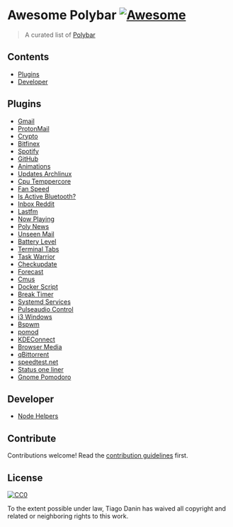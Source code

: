 # Awesome Polybar [![Awesome](https://cdn.rawgit.com/sindresorhus/awesome/d7305f38d29fed78fa85652e3a63e154dd8e8829/media/badge.svg)](https://github.com/sindresorhus/awesome)

> A curated list of [Polybar
](https://github.com/jaagr/polybar/)

## Contents

- [Plugins](#plugins)
- [Developer](#developer)


## Plugins

- [Gmail](https://github.com/vyachkonovalov/polybar-gmail)
- [ProtonMail](https://github.com/vyachkonovalov/bar-protonmail)
- [Crypto](https://github.com/willHol/polybar-crypto)
- [Bitfinex](https://github.com/BrunnerLivio/bitfinex-polybar)
- [Spotify](https://github.com/Jvanrhijn/polybar-spotify)
- [GitHub](https://github.com/TiagoDanin/Polybar-GitHub)
- [Animations](https://github.com/unix121/polybar-animations)
- [Updates Archlinux](https://github.com/x70b1/polybar-scripts/tree/master/polybar-scripts/updates-arch)
- [Cpu Temppercore](https://github.com/x70b1/polybar-scripts/tree/master/polybar-scripts/system-cpu-temppercore)
- [Fan Speed](https://github.com/x70b1/polybar-scripts/tree/master/polybar-scripts/system-fan-speed)
- [Is Active Bluetooth?](https://github.com/x70b1/polybar-scripts/tree/master/polybar-scripts/isactive-bluetooth)
- [Inbox Reddit](https://github.com/x70b1/polybar-scripts/tree/master/polybar-scripts/inbox-reddit)
- [Lastfm](https://github.com/TiagoDanin/Polybar-Lastfm)
- [Now Playing](https://github.com/0nse/now_playing)
- [Poly News](https://github.com/zemmsoares/polynews)
- [Unseen Mail](https://framagit.org/DanaruDev/UnseenMail)
- [Battery Level](https://github.com/drdeimos/polybar_another_battery)
- [Terminal Tabs](https://github.com/Nikzt/polybar-terminal-tabs)
- [Task Warrior](https://github.com/dakuten/taskwarrior-polybar)
- [Checkupdate](https://github.com/guiemi/polybar-checkupdate)
- [Forecast](https://github.com/kamek-pf/polybar-forecast)
- [Cmus](https://github.com/raytruong/polybar-cmus)
- [Docker Script](https://github.com/kerwanp/polybar-script-docker)
- [Break Timer](https://github.com/TiagoDanin/Polybar-Break-Timer)
- [Systemd Services](https://github.com/erayaydin/polybar-services)
- [Pulseaudio Control](https://github.com/marioortizmanero/polybar-pulseaudio-control)
- [i3 Windows](https://github.com/meelkor/polybar-i3-windows)
- [Bspwm](https://github.com/altrgeek/bspwm-polybar)
- [pomod](https://github.com/liquid600pgm/pomod)
- [KDEConnect](https://github.com/HackeSta/polybar-kdeconnect)
- [Browser Media](https://github.com/HackeSta/polybar-browsermediacontrol)
- [qBittorrent](https://github.com/HackeSta/polybar-qbittorrent)
- [speedtest.net](https://github.com/HackeSta/polybar-speedtest)
- [Status one liner](https://github.com/kantord/status-one-liner)
- [Gnome Pomodoro](https://github.com/kantord/i3-gnome-pomodoro)


## Developer

- [Node Helpers](https://github.com/TiagoDanin/Polybar-Helpers)

## Contribute

Contributions welcome! Read the [contribution guidelines](contributing.md) first.


## License

[![CC0](https://mirrors.creativecommons.org/presskit/buttons/88x31/svg/cc-zero.svg)](https://creativecommons.org/publicdomain/zero/1.0)

To the extent possible under law, Tiago Danin has waived all copyright and
related or neighboring rights to this work.
